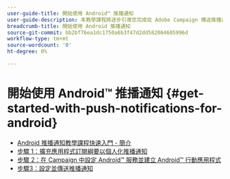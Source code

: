 ```yaml
---
user-guide-title: 開始使用 Android™ 推播通知
user-guide-description: 本教學課程將逐步引導您完成從 Adobe Campaign 傳送推播通知到 Android 應用程式的步驟。
breadcrumb-title: 開始使用 Android 推播通知
source-git-commit: bb2bf76ea1dc1750a6b3f47d2dd582064605996d
workflow-type: tm+mt
source-wordcount: '0'
ht-degree: 0%

---
```



# 開始使用 Android™ 推播通知 {#get-started-with-push-notifications-for-android}

+ [Android 推播通知教學課程快速入門 - 簡介](/help/tutorial-get-started-with-push-notifications-for-android/introduction.md)
+ [步驟 1：擴充應用程式訂閱綱要以個人化推播通知](/help/tutorial-get-started-with-push-notifications-for-android/extend-the-app-subscription-schema.md)
+ [步驟 2：在 Campaign 中設定 Android™ 服務並建立 Android™ 行動應用程式](/help/tutorial-get-started-with-push-notifications-for-android/configure-an-android-service-in-campaign.md)
+ [步驟3：設定並傳送推播通知](/help/tutorial-get-started-with-push-notifications-for-android/configure-and-send-push-notifications.md)
